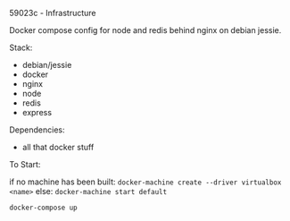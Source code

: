 59023c - Infrastructure

Docker compose config for node and redis behind nginx on debian jessie.

Stack:
* debian/jessie
* docker
* nginx
* node
* redis
* express


Dependencies:

* all that docker stuff  

To Start:

if no machine has been built: `docker-machine create --driver virtualbox <name>`
else: `docker-machine start default`  

`docker-compose up`

